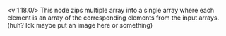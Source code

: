 <v 1.18.0/>
This node zips multiple array into a single array where each element is an array of the corresponding elements from the input arrays. (huh? Idk maybe put an image here or something)

<img array_zip>